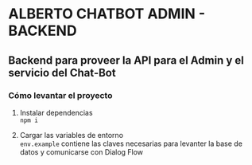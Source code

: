 # ALBERTO CHATBOT ADMIN - BACKEND

## Backend para proveer la API para el Admin y el servicio del Chat-Bot

### Cómo levantar el proyecto

1. Instalar dependencias  
   `npm i`

2. Cargar las variables de entorno  
   `env.example` contiene las claves necesarias para levanter la base de datos y comunicarse
   con Dialog Flow
